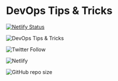# DevOps Tips & Tricks

[![Netlify Status](https://api.netlify.com/api/v1/badges/77f165dd-c2b0-4bc6-9627-9d47fb9c0076/deploy-status)](https://app.netlify.com/sites/devopstips/deploys)

![DevOps Tips & Tricks](https://user-images.githubusercontent.com/118744/109958381-37ced400-7cf7-11eb-88f8-91eb25a6df95.png)

![Twitter Follow](https://img.shields.io/twitter/follow/devops_tips?style=social)

![Netlify](https://img.shields.io/netlify/77f165dd-c2b0-4bc6-9627-9d47fb9c0076)

![GitHub repo size](https://img.shields.io/github/repo-size/polatengin/devops.tips)
